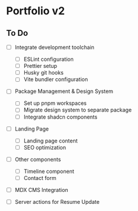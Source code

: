 # Portfolio v2

## To Do

- [ ] Integrate development toolchain
  - [ ] ESLint configuration
  - [ ] Prettier setup
  - [ ] Husky git hooks
  - [ ] Vite bundler configuration

- [ ] Package Management & Design System
  - [ ] Set up pnpm workspaces
  - [ ] Migrate design system to separate package
  - [ ] Integrate shadcn components

- [ ] Landing Page
  - [ ] Landing page content
  - [ ] SEO optimization
  
- [ ] Other components
  - [ ] Timeline component
  - [ ] Contact form

- [ ] MDX CMS Integration

- [ ] Server actions for Resume Update

